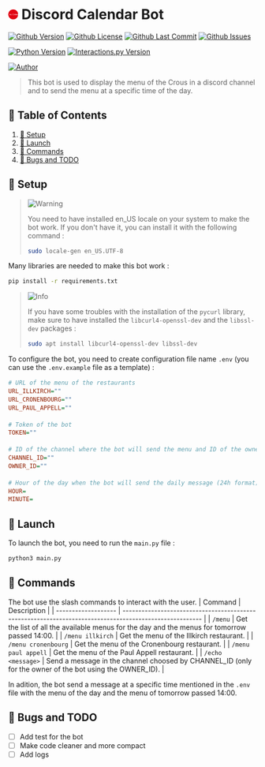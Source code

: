 # <img src="assets/icon.svg" alt="icon" width="4%"/> Discord Calendar Bot
[![Github Version](https://img.shields.io/github/v/release/loskeeper/discord-menu-bot)](https://github.com/LosKeeper/discord-menu-bot)
[![Github License](https://img.shields.io/github/license/loskeeper/discord-menu-bot)](https://github.com/LosKeeper/discord-menu-bot/blob/main/LICENSE)
[![Github Last Commit](https://img.shields.io/github/last-commit/loskeeper/discord-menu-bot)](https://github.com/LosKeeper/discord-menu-bot/commits)
[![Github Issues](https://img.shields.io/github/issues/loskeeper/discord-menu-bot)](https://github.com/LosKeeper/discord-menu-bot/issues)

[![Python Version](https://img.shields.io/pypi/pyversions/discord-py-interactions)](https://www.python.org/downloads/)
[![Interactions.py Version](https://img.shields.io/badge/interactions.py-v5-green)](https://github.com/interactions-py/interactions.py)

[![Author](https://img.shields.io/badge/author-@LosKeeper-blue)](https://github.com/LosKeeper)
> This bot is used to display the menu of the Crous in a discord channel and to send the menu at a specific time of the day.

## 🧾 Table of Contents
1. [🔧 Setup](#-setup)
2. [🚀 Launch](#-launch)
3. [📝 Commands](#-commands)
4. [🐞 Bugs and TODO](#-bugs-and-todo)


## 🔧 Setup
> <picture>
>   <source media="(prefers-color-scheme: light)" srcset="https://raw.githubusercontent.com/Mqxx/GitHub-Markdown/main/blockquotes/badge/light-theme/warning.svg">
>   <img alt="Warning" src="https://raw.githubusercontent.com/Mqxx/GitHub-Markdown/main/blockquotes/badge/dark-theme/warning.svg">
> </picture><br>
>
> You need to have installed en_US locale on your system to make the bot work.
> If you don't have it, you can install it with the following command :
> ```bash
> sudo locale-gen en_US.UTF-8
> ```

Many libraries are needed to make this bot work :
```bash
pip install -r requirements.txt
```
> <picture>
>   <source media="(prefers-color-scheme: light)" srcset="https://raw.githubusercontent.com/Mqxx/GitHub-Markdown/main/blockquotes/badge/light-theme/info.svg">
>   <img alt="Info" src="https://raw.githubusercontent.com/Mqxx/GitHub-Markdown/main/blockquotes/badge/dark-theme/info.svg">
> </picture><br>
>
> If you have some troubles with the installation of the `pycurl` library, make sure to have installed the `libcurl4-openssl-dev` and the `libssl-dev` packages :
> ```bash
> sudo apt install libcurl4-openssl-dev libssl-dev
> ```

To configure the bot, you need to create configuration file name `.env` (you can use the `.env.example` file as a template) :
```ini
# URL of the menu of the restaurants
URL_ILLKIRCH=""
URL_CRONENBOURG=""
URL_PAUL_APPELL=""

# Token of the bot
TOKEN=""

# ID of the channel where the bot will send the menu and ID of the owner of the bot to use /echo
CHANNEL_ID=""
OWNER_ID=""

# Hour of the day when the bot will send the daily message (24h format):
HOUR=
MINUTE=
```


## 🚀 Launch
To launch the bot, you need to run the `main.py` file :
```bash
python3 main.py
```

## 📝 Commands
The bot use the slash commands to interact with the user.
| Command             | Description                                                                                             |
| ------------------- | ------------------------------------------------------------------------------------------------------- |
| `/menu`             | Get the list of all the available menus for the day and the menus for tomorrow passed 14:00.            |
| `/menu illkirch`    | Get the menu of the Illkirch restaurant.                                                                |
| `/menu cronenbourg` | Get the menu of the Cronenbourg restaurant.                                                             |
| `/menu paul appell` | Get the menu of the Paul Appell restaurant.                                                             |
| `/echo <message>`   | Send a message in the channel choosed by CHANNEL_ID (only for the owner of the bot using the OWNER_ID). |

In adition, the bot send a message at a specific time mentioned in the `.env` file with the menu of the day and the menu of tomorrow passed 14:00.

## 🐞 Bugs and TODO
-[ ] Add test for the bot
-[ ] Make code cleaner and more compact
-[ ] Add logs
